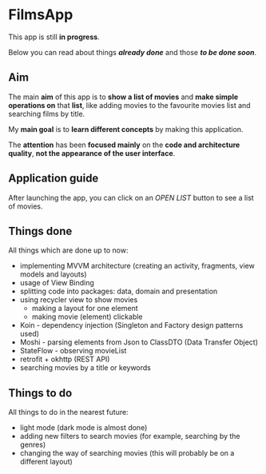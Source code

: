 # FilmsApp 
This app is still **in progress**.

Below you can read about things ***already done*** and those ***to be done soon***.
## Aim
The main **aim** of this app is to **show a list of movies** and **make simple operations on** that **list**, like adding movies to the favourite movies list and searching films by title.

My **main goal** is to **learn different concepts** by making this application.

The **attention** has been **focused mainly** on the **code and architecture quality**, **not the appearance of the user interface**.

## Application guide
After launching the app, you can click on an *OPEN LIST* button to see a list of movies.

## Things done
All things which are done up to now:
- implementing MVVM architecture (creating an activity, fragments, view models and layouts)
- usage of View Binding
- splitting code into packages: data, domain and presentation
- using recycler view to show movies 
  - making a layout for one element
  - making movie (element) clickable
- Koin - dependency injection (Singleton and Factory design patterns used)
- Moshi - parsing elements from Json to ClassDTO (Data Transfer Object)
- StateFlow - observing movieList
- retrofit + okhttp (REST API)
- searching movies by a title or keywords


## Things to do
All things to do in the nearest future:
- light mode (dark mode is almost done)
- adding new filters to search movies (for example, searching by the genres)
- changing the way of searching movies (this will probably be on a different layout)
